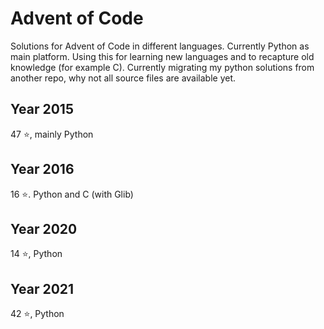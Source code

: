 # Advent of Code
Solutions for Advent of Code in different languages. Currently Python as main platform. Using this for learning new languages and to recapture old knowledge (for example C).
Currently migrating my python solutions from another repo, why not all source files are available yet.

## Year 2015
47 ⭐, mainly Python

## Year 2016
16 ⭐. Python and C (with Glib)

## Year 2020
14 ⭐, Python

## Year 2021
42 ⭐, Python
